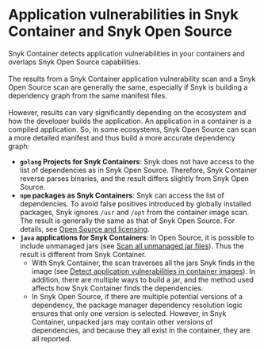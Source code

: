 # Application vulnerabilities in Snyk Container and Snyk Open Source

Snyk Container detects application vulnerabilities in your containers and overlaps Snyk Open Source capabilities.\
\
The results from a Snyk Container application vulnerability scan and a Snyk Open Source scan are generally the same, especially if Snyk is building a dependency graph from the same manifest files.\
\
However, results can vary significantly depending on the ecosystem and how the developer builds the application. An application in a container is a compiled application. So, in some ecosystems, Snyk Open Source can scan a more detailed manifest and thus build a more accurate dependency graph:

* **`golang` Projects for Snyk Containers**: Snyk does not have access to the list of dependencies as in Snyk Open Source. Therefore, Snyk Container reverse parses binaries, and the result differs slightly from Snyk Open Source.
* **`npm` packages as Snyk Containers**: Snyk can access the list of dependencies. To avoid false positives introduced by globally installed packages, Snyk ignores `/usr` and `/opt` from the container image scan. The result is generally the same as that of Snyk Open Source. For details, see [Open Source and licensing](../../../supported-languages-package-managers-and-frameworks/javascript/#open-source-and-licensing).
* **`java` applications for Snyk Containers**: In Open Source, it is possible to include unmanaged jars (see [Scan all unmanaged jar files](../../../snyk-cli/test-for-vulnerabilities/scan-all-unmanaged-jar-files.md)). Thus the result is different from Snyk Container.
  * With Snyk Container, the scan traverses all the jars Snyk finds in the image (see [Detect application vulnerabilities in container images](../use-snyk-container/detect-application-vulnerabilities-in-container-images.md)). In addition, there are multiple ways to build a jar, and the method used affects how Snyk Container finds the dependencies.&#x20;
  * In Snyk Open Source, if there are multiple potential versions of a dependency, the package manager dependency resolution logic ensures that only one version is selected. However, in Snyk Container, unpacked jars may contain other versions of dependencies, and because they all exist in the container, they are all reported.&#x20;
